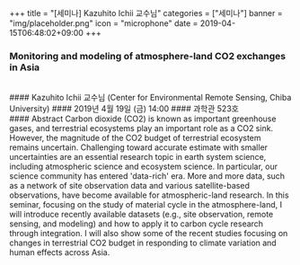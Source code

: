 +++
title = "[세미나] Kazuhito Ichii 교수님"
categories = ["세미나"]
banner = "img/placeholder.png"
icon = "microphone"
date = 2019-04-15T06:48:02+09:00
+++
### Monitoring and modeling of atmosphere-land CO2 exchanges in Asia
<br>
#### Kazuhito Ichii 교수님 (Center for Environmental Remote Sensing, Chiba University)
#### 2019년 4월 19일 (금) 14:00
####  과학관 523호
<br>
#### Abstract
Carbon dioxide (CO2) is known as important greenhouse gases, and terrestrial
ecosystems play an important role as a CO2 sink. However, the magnitude of the CO2
budget of terrestrial ecosystem remains uncertain. Challenging toward accurate estimate
with smaller uncertainties are an essential research topic in earth system science,
including atmospheric science and ecosystem science. In particular, our science
community has entered &#39;data-rich&#39; era. More and more data, such as a network of site
observation data and various satellite-based observations, have become available for
atmospheric-land research. In this seminar, focusing on the study of material cycle in
the atmosphere-land, I will introduce recently available datasets (e.g., site observation,
remote sensing, and modeling) and how to apply it to carbon cycle research through
integration. I will also show some of the recent studies focusing on changes in terrestrial
CO2 budget in responding to climate variation and human effects across Asia.
